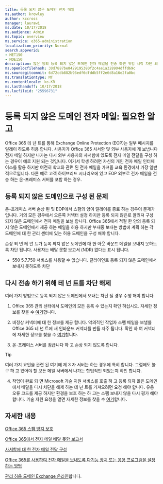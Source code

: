 ```yaml
---
title: 등록 되지 않은 도메인 전자 메일
ms.author: krowley
author: kccross
manager: laurawi
ms.date: 10/17/2018
ms.audience: Admin
ms.topic: overview
ms.service: o365-administration
localization_priority: Normal
search.appverid:
- MET150
- MOE150
description: 많은 양의 등록 되지 않은 도메인 전자 메일을 전송 하면 위험 시작 차단 되는 전자 메일을 실행 합니다. 자세한 내용은이 문서를 읽어보십시오.
ms.openlocfilehash: 30d7887be0429195380f2c4ae1a328904dffd69c
ms.sourcegitcommit: 6d72cdb882b93edf6dfddb5ff2e6d8a16e2fa0bc
ms.translationtype: MT
ms.contentlocale: ko-KR
ms.lasthandoff: 10/17/2018
ms.locfileid: "25596731"
---
```

# <a name="unregistered-domain-email-what-you-need-to-know"></a>등록 되지 않은 도메인 전자 메일: 필요한 알고

Office 365 테 넌 트를 통해 Exchange Online Protection (EOP)는 일부 메시지를 릴레이 하도록 허용 합니다. 사용자가 Office 365 사서함 및 외부 사용자에 게 보냅니다 전자 메일 하지만 나가는 다시 외부 사용자의 사서함에 있도록 전자 메일 전달을 구성 하는 경우이 예로 지원 되는 것입니다. 여기서 학생 하려면 자신의 개인 전자 메일 인터페이스를 활용 하지만 여전히 학교와 관련 된 전자 메일을 가져올 교육 환경에서 가장 일반적으로입니다. 다른 예로 고객 하이브리드 시나리오에 있고 EOP 외부로 전자 메일을 전송 하는 온-프레미스 서버를 포함 하는 경우.

## <a name="problems-with-unregistered-domains"></a>등록 되지 않은 도메인으로 구성 된 문제

온-프레미스 서버 손상 된 및 EOP에서 스팸의 양이 릴레이를 종료 하는 경우이 문제가입니다. 거의 모든 경우에서 오른쪽 커넥터 설정 하지만 등록 되지 않은로 알려져 구성 되지 않은 도메인에서 전자 메일을 보낼 합니다. Office 365에서 적절 한 양의 등록 되지 않은 도메인에서 제공 하는 메일을 허용 하지만 부재중 보내는 방법에 계획 하는 각 도메인에 대 한 관리 센터에 있는 허용 도메인을 구성 해야 합니다.

손상 되 면 테 넌 트가 등록 되지 않은 도메인에 대 한 아웃 바운드 메일을 보내지 못하도록 차단 됩니다. 사용자는 배달 못함 보고서 (NDR) 없다는 표시 됩니다.

- 550 5.7.750 서비스를 사용할 수 없습니다. 클라이언트 등록 되지 않은 도메인에서 보내지 못하도록 차단

## <a name="unblocking-tenant-in-order-to-send-again"></a>다시 전송 하기 위해 테 넌 트를 차단 해제

여러 가지 방법으로 등록 되지 않은 도메인에서 보내는 차단 될 경우 수행 해야 합니다.

1. Office 365 관리 센터에서 도메인의 모든 등록 수 있는지 확인 하십시오. 자세한 정보를 찾을 수 [여기](https://docs.microsoft.com/en-us/exchange/mail-flow-best-practices/manage-accepted-domains/manage-accepted-domains)합니다.

2. 비정상 커넥터에 대 한 정보를 제공 합니다. 악의적인 작업자 스팸 메일을 보낼를 Office 365 테 넌 트에 새 인바운드 커넥터를 만들 자주 됩니다. 확인 하 여 커넥터에 자세한 정보를 찾을 수 [여기](https://docs.microsoft.com/en-us/powershell/module/exchange/mail-flow/get-inboundconnector?view=exchange-ps)합니다. 

3. 온-프레미스 서버를 잠급니다 하 고 손상 되지 않도록 합니다.

> [!TIP]
> 여러 가지 요인을 관련 된 여기에 제 3 자 서버는 하는 경우에 특히 합니다. 그럼에도 불구 하 고 있어야 할 모든 메일 서버에서 나가는 합법적인 되었는지 확인 합니다.

4. 작업이 완료 되 면 Microsoft 기술 지원 서비스를 호출 하 고 등록 되지 않은 도메인에서 배달을 다시 차단을 해제 하는 테 넌 트를 가져오려면 요청 해야 합니다.  유용 오류 코드를 제공 하지만 환경을 보호 하는 하 고는 스팸 보내지 않을 다시 평가 해야 합니다. 기술 지원 요청을 열면 자세한 정보를 찾을 수 [여기](https://support.office.com/en-us/article/Contact-support-for-business-products-Admin-Help-32a17ca7-6fa0-4870-8a8d-e25ba4ccfd4b#ID0EAADAAA=online)합니다.
  
## <a name="for-more-information"></a>자세한 내용

[Office 365 스팸 방지 보호](anti-spam-protection.md)

[Office 365에서 전자 메일 배달 못함 보고서](https://support.office.com/article/email-non-delivery-reports-in-office-365-51daa6b9-2e35-49c4-a0c9-df85bf8533c3)

[사서함에 대 한 전자 메일 전달 구성](https://docs.microsoft.com/en-us/exchange/recipients-in-exchange-online/manage-user-mailboxes/configure-email-forwarding)

[Office 365를 사용하여 전자 메일을 보내도록 다기능 장치 또는 응용 프로그램을 설정하는 방법](https://support.office.com/en-us/article/How-to-set-up-a-multifunction-device-or-application-to-send-email-using-Office-365-69f58e99-c550-4274-ad18-c805d654b4c4)

[관리 허용 도메인 Exchange 온라인](https://docs.microsoft.com/en-us/exchange/mail-flow-best-practices/manage-accepted-domains/manage-accepted-domains)합니다.
